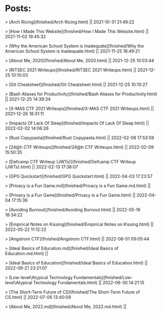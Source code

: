 # Posts:
<!--- The following entries are autogenerated--->
<!--- [post-name](relative-post-location) || last-modified-date-of-post-in-"yyyy-mm-dd hh-mm-ss"--->
\> [Arch Ricing](finished/Arch Ricing.html) || 2021-10-31 21:49:22

\> [How I Made This Website](finished/How I Made This Website.html) || 2021-11-02 19:45:32

\> [Why the American School System is Inadequate](finished/Why the American School System is Inadequate.html) || 2021-11-25 18:49:21

\> [About Me, 2020](finished/About Me, 2020.html) || 2021-12-25 10:03:44

\> [RITSEC 2021 Writeups](finished/RITSEC 2021 Writeups.html) || 2021-12-25 10:10:03

\> [Git Cheatsheet](finished/Git Cheatsheet.html) || 2021-12-25 10:10:27

\> [Bash Aliases for Productivity](finished/Bash Aliases for Productivity.html) || 2021-12-25 14:39:34

\> [X-MAS CTF 2021 Writeups](finished/X-MAS CTF 2021 Writeups.html) || 2021-12-26 18:31:11

\> [Impacts Of Lack Of Sleep](finished/Impacts Of Lack Of Sleep.html) || 2022-02-02 14:06:26

\> [Rust Copypasta](finished/Rust Copypasta.html) || 2022-02-08 17:53:59

\> [24@h CTF Writeups](finished/24@h CTF Writeups.html) || 2022-02-09 15:50:35

\> [Defcamp CTF Writeup (JWTs)](finished/Defcamp CTF Writeup (JWTs).html) || 2022-02-13 17:38:07

\> [GPG Quickstart](finished/GPG Quickstart.html) || 2022-04-03 17:23:57

\> [Privacy is a Fun Game.md](finished/Privacy is a Fun Game.md.html) || 

\> [Privacy is a Fun Game](finished/Privacy is a Fun Game.html) || 2022-04-04 17:15:36

\> [Avoiding Burnout](finished/Avoiding Burnout.html) || 2022-05-16 18:34:22

\> [Empirical Notes on Kissing](finished/Empirical Notes on Kissing.html) || 2022-05-22 11:12:22

\> [Angstrom CTF](finished/Angstrom CTF.html) || 2022-06-01 09:05:44

\> [Ideal Basics of Education.md](finished/Ideal Basics of Education.md.html) || 

\> [Ideal Basics of Education](finished/Ideal Basics of Education.html) || 2022-06-21 23:21:07

\> [Low-level\Atypical Technology Fundamentals](finished/Low-level\Atypical Technology Fundamentals.html) || 2022-06-30 14:21:15

\> [The Short-Term Future of CS](finished/The Short-Term Future of CS.html) || 2022-07-06 13:40:09

\> [About Me, 2022.md](finished/About Me, 2022.md.html) || 

